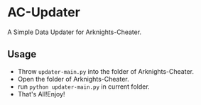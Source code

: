 # AC-Updater

A Simple Data Updater for Arknights-Cheater.


## Usage

- Throw `updater-main.py` into the folder of Arknights-Cheater.
- Open the folder of Arknights-Cheater.
- run `python updater-main.py` in current folder.
- That's All!Enjoy!
